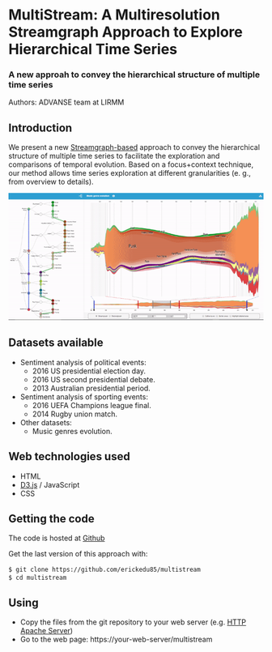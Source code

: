 # MultiStream: A Multiresolution Streamgraph Approach to Explore Hierarchical Time Series
### A new approah to convey the hierarchical structure of multiple time series
Authors: ADVANSE team at LIRMM

## Introduction

We present a new [Streamgraph-based](http://leebyron.com/streamgraph/ "Streamgraph-based") approach to convey the hierarchical structure of multiple time series to facilitate the exploration and comparisons of temporal evolution. Based on a focus+context technique, our method allows time series exploration at different granularities (e. g., from overview to details).

![MultiStream](https://github.com/erickedu85/multistream/blob/master/img/multistream_gif.gif "MultiStream")

## Datasets available
* Sentiment analysis of political events:
	- 2016 US presidential election day.
	- 2016 US second presidential debate.
	- 2013 Australian presidential period.
* Sentiment analysis of sporting events:
	- 2016 UEFA Champions league final.
	- 2014 Rugby union match.
* Other datasets:
	- Music genres evolution.


## Web technologies used
* HTML
* [D3.js](https://d3js.org/ "D3.js") / JavaScript
* CSS

## Getting the code
The code is hosted at [Github](https://github.com/erickedu85/multistream "Github")

Get the last version of this approach with:

	$ git clone https://github.com/erickedu85/multistream
	$ cd multistream
	

## Using
* Copy the files from the git repository to your web server (e.g. [HTTP Apache Server](https://httpd.apache.org/ "HTTP Apache Server"))
* Go to the web page: https://your-web-server/multistream


